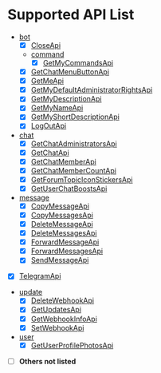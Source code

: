 # Supported API List

- [bot](src/commonMain/kotlin/love/forte/simbot/telegram/api/bot)
  -  [x] [CloseApi](src/commonMain/kotlin/love/forte/simbot/telegram/api/bot/CloseApi.kt)
  - [command](src/commonMain/kotlin/love/forte/simbot/telegram/api/bot/command)
    -  [x] [GetMyCommandsApi](src/commonMain/kotlin/love/forte/simbot/telegram/api/bot/command/GetMyCommandsApi.kt)
  -  [x] [GetChatMenuButtonApi](src/commonMain/kotlin/love/forte/simbot/telegram/api/bot/GetChatMenuButtonApi.kt)
  -  [x] [GetMeApi](src/commonMain/kotlin/love/forte/simbot/telegram/api/bot/GetMeApi.kt)
  -  [x] [GetMyDefaultAdministratorRightsApi](src/commonMain/kotlin/love/forte/simbot/telegram/api/bot/GetMyDefaultAdministratorRightsApi.kt)
  -  [x] [GetMyDescriptionApi](src/commonMain/kotlin/love/forte/simbot/telegram/api/bot/GetMyDescriptionApi.kt)
  -  [x] [GetMyNameApi](src/commonMain/kotlin/love/forte/simbot/telegram/api/bot/GetMyNameApi.kt)
  -  [x] [GetMyShortDescriptionApi](src/commonMain/kotlin/love/forte/simbot/telegram/api/bot/GetMyShortDescriptionApi.kt)
  -  [x] [LogOutApi](src/commonMain/kotlin/love/forte/simbot/telegram/api/bot/LogOutApi.kt)
- [chat](src/commonMain/kotlin/love/forte/simbot/telegram/api/chat)
  -  [x] [GetChatAdministratorsApi](src/commonMain/kotlin/love/forte/simbot/telegram/api/chat/GetChatAdministratorsApi.kt)
  -  [x] [GetChatApi](src/commonMain/kotlin/love/forte/simbot/telegram/api/chat/GetChatApi.kt)
  -  [x] [GetChatMemberApi](src/commonMain/kotlin/love/forte/simbot/telegram/api/chat/GetChatMemberApi.kt)
  -  [x] [GetChatMemberCountApi](src/commonMain/kotlin/love/forte/simbot/telegram/api/chat/GetChatMemberCountApi.kt)
  -  [x] [GetForumTopicIconStickersApi](src/commonMain/kotlin/love/forte/simbot/telegram/api/chat/GetForumTopicIconStickersApi.kt)
  -  [x] [GetUserChatBoostsApi](src/commonMain/kotlin/love/forte/simbot/telegram/api/chat/GetUserChatBoostsApi.kt)
- [message](src/commonMain/kotlin/love/forte/simbot/telegram/api/message)
  -  [x] [CopyMessageApi](src/commonMain/kotlin/love/forte/simbot/telegram/api/message/CopyMessageApi.kt)
  -  [x] [CopyMessagesApi](src/commonMain/kotlin/love/forte/simbot/telegram/api/message/CopyMessagesApi.kt)
  -  [x] [DeleteMessageApi](src/commonMain/kotlin/love/forte/simbot/telegram/api/message/DeleteMessageApi.kt)
  -  [x] [DeleteMessagesApi](src/commonMain/kotlin/love/forte/simbot/telegram/api/message/DeleteMessagesApi.kt)
  -  [x] [ForwardMessageApi](src/commonMain/kotlin/love/forte/simbot/telegram/api/message/ForwardMessageApi.kt)
  -  [x] [ForwardMessagesApi](src/commonMain/kotlin/love/forte/simbot/telegram/api/message/ForwardMessagesApi.kt)
  -  [x] [SendMessageApi](src/commonMain/kotlin/love/forte/simbot/telegram/api/message/SendMessageApi.kt)
-  [x] [TelegramApi](src/commonMain/kotlin/love/forte/simbot/telegram/api/TelegramApi.kt)
- [update](src/commonMain/kotlin/love/forte/simbot/telegram/api/update)
  -  [x] [DeleteWebhookApi](src/commonMain/kotlin/love/forte/simbot/telegram/api/update/DeleteWebhookApi.kt)
  -  [x] [GetUpdatesApi](src/commonMain/kotlin/love/forte/simbot/telegram/api/update/GetUpdatesApi.kt)
  -  [x] [GetWebhookInfoApi](src/commonMain/kotlin/love/forte/simbot/telegram/api/update/GetWebhookInfoApi.kt)
  -  [x] [SetWebhookApi](src/commonMain/kotlin/love/forte/simbot/telegram/api/update/SetWebhookApi.kt)
- [user](src/commonMain/kotlin/love/forte/simbot/telegram/api/user)
  -  [x] [GetUserProfilePhotosApi](src/commonMain/kotlin/love/forte/simbot/telegram/api/user/GetUserProfilePhotosApi.kt)
- [ ] **Others not listed**
